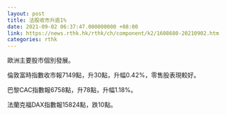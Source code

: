 ```yaml
---
layout: post
title: 法股收市升逾1%
date: 2021-09-02 06:37:47.000000000 +08:00
link: https://news.rthk.hk/rthk/ch/component/k2/1608680-20210902.htm
categories: rthk
---
```


歐洲主要股市個別發展。

倫敦富時指數收市報7149點，升30點，升幅0.42%，零售股表現較好。

巴黎CAC指數報6758點，升78點，升幅1.18%。

法蘭克福DAX指數報15824點，跌10點。
